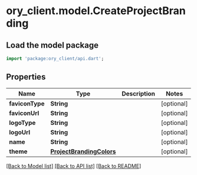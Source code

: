 # ory_client.model.CreateProjectBranding

## Load the model package
```dart
import 'package:ory_client/api.dart';
```

## Properties
Name | Type | Description | Notes
------------ | ------------- | ------------- | -------------
**faviconType** | **String** |  | [optional] 
**faviconUrl** | **String** |  | [optional] 
**logoType** | **String** |  | [optional] 
**logoUrl** | **String** |  | [optional] 
**name** | **String** |  | [optional] 
**theme** | [**ProjectBrandingColors**](ProjectBrandingColors.md) |  | [optional] 

[[Back to Model list]](../README.md#documentation-for-models) [[Back to API list]](../README.md#documentation-for-api-endpoints) [[Back to README]](../README.md)


